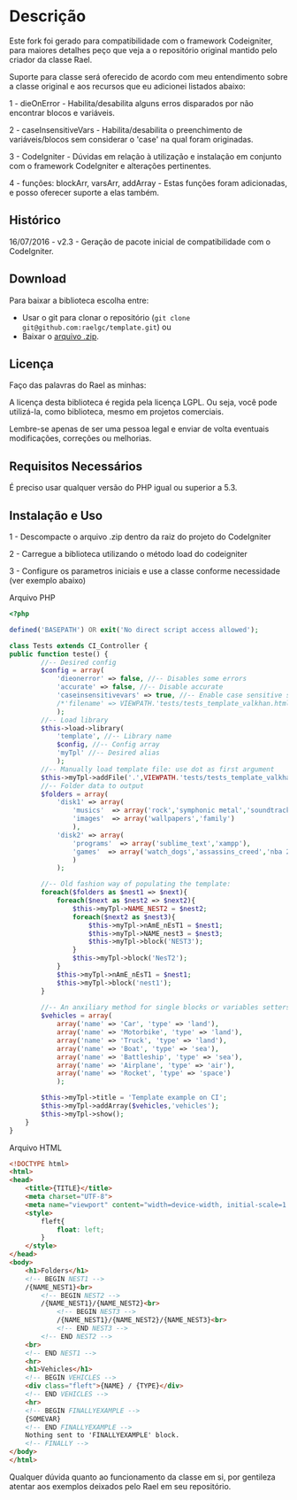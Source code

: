 Descrição 
========

Este fork foi gerado para compatibilidade com o framework Codeigniter, para maiores detalhes peço que veja a o repositório original mantido pelo criador da classe Rael.

Suporte para classe será oferecido de acordo com meu entendimento sobre a classe original e aos recursos que eu adicionei listados abaixo:

1 - dieOnError - Habilita/desabilita alguns erros disparados por não encontrar blocos e variáveis.

2 - caseInsensitiveVars - Habilita/desabilita o preenchimento de variáveis/blocos sem considerar o 'case' na qual foram originadas.

3 - CodeIgniter - Dúvidas em relação à utilização e instalação em conjunto com o framework CodeIgniter e alterações pertinentes.

4 - funções: blockArr, varsArr, addArray - Estas funções foram adicionadas, e posso oferecer suporte a elas também.

## Histórico

16/07/2016 - v2.3 - Geração de pacote inicial de compatibilidade com o CodeIgniter. 

## Download

Para baixar a biblioteca escolha entre:

- Usar o git para clonar o repositório (`git clone git@github.com:raelgc/template.git`) ou
- Baixar o [arquivo .zip](https://github.com/raelgc/template/archive/master.zip).

## Licença
Faço das palavras do Rael as minhas:

A licença desta biblioteca é regida pela licença LGPL. Ou seja, você pode utilizá-la, como biblioteca, mesmo em projetos comerciais.

Lembre-se apenas de ser uma pessoa legal e enviar de volta eventuais modificações, correções ou melhorias.


## Requisitos Necessários

É preciso usar qualquer versão do PHP igual ou superior a 5.3.


## Instalação e Uso

1 - Descompacte o arquivo .zip dentro da raiz do projeto do CodeIgniter

2 - Carregue a biblioteca utilizando o método load do codeigniter

3 - Configure os parametros iniciais e use a classe conforme necessidade (ver exemplo abaixo)

Arquivo PHP
``` php
<?php

defined('BASEPATH') OR exit('No direct script access allowed');

class Tests extends CI_Controller {
public function teste() {
        //-- Desired config
        $config = array(
            'dieonerror' => false, //-- Disables some errors
            'accurate' => false, //-- Disable accurate
            'caseinsensitivevars' => true, //-- Enable case sensitive sets of variables and blocks
            /*'filename' => VIEWPATH.'tests/tests_template_valkhan.html'*/ //-- Load file (I do not recommend using this argument as it can break script execution if file does not exist, see how to manually load file below)
            );
        //-- Load library
        $this->load->library(
            'template', //-- Library name
            $config, //-- Config array
            'myTpl' //-- Desired alias
            );
        //-- Manually load template file: use dot as first argument
        $this->myTpl->addFile('.',VIEWPATH.'tests/tests_template_valkhan.html'); 
        //-- Folder data to output 
        $folders = array(
            'disk1' => array(
                'musics'  => array('rock','symphonic metal','soundtrack'),
                'images'  => array('wallpapers','family')
                ),  
            'disk2' => array(
                'programs'  => array('sublime_text','xampp'),
                'games'  => array('watch_dogs','assassins_creed','nba 2k16')
                )
            );

        //-- Old fashion way of populating the template:
        foreach($folders as $nest1 => $next){
            foreach($next as $nest2 => $next2){
                $this->myTpl->NAME_NEST2 = $nest2;
                foreach($next2 as $nest3){
                    $this->myTpl->nAmE_nEsT1 = $nest1;
                    $this->myTpl->NAME_nest3 = $nest3;
                    $this->myTpl->block('NEST3'); 
                }
                $this->myTpl->block('NesT2'); 
            }
            $this->myTpl->nAmE_nEsT1 = $nest1;
            $this->myTpl->block('nest1'); 
        }
        
        //-- An anxiliary method for single blocks or variables setters
        $vehicles = array(
            array('name' => 'Car', 'type' => 'land'),
            array('name' => 'Motorbike', 'type' => 'land'),
            array('name' => 'Truck', 'type' => 'land'),
            array('name' => 'Boat', 'type' => 'sea'),
            array('name' => 'Battleship', 'type' => 'sea'),
            array('name' => 'Airplane', 'type' => 'air'),
            array('name' => 'Rocket', 'type' => 'space')
            );

        $this->myTpl->title = 'Template example on CI';
        $this->myTpl->addArray($vehicles,'vehicles');
        $this->myTpl->show();
    }
}
```

Arquivo HTML

``` html
<!DOCTYPE html>
<html>
<head>
    <title>{TITLE}</title>
    <meta charset="UTF-8">
    <meta name="viewport" content="width=device-width, initial-scale=1.0">
    <style>
        fleft{
            float: left;
        }
    </style>
</head>
<body>
    <h1>Folders</h1>
    <!-- BEGIN NEST1 -->
    /{NAME_NEST1}<br>
        <!-- BEGIN NEST2 -->
        /{NAME_NEST1}/{NAME_NEST2}<br>
            <!-- BEGIN NEST3 -->
            /{NAME_NEST1}/{NAME_NEST2}/{NAME_NEST3}<br>
            <!-- END NEST3 -->
        <!-- END NEST2 -->
    <br>    
    <!-- END NEST1 -->
    <hr>
    <h1>Vehicles</h1>
    <!-- BEGIN VEHICLES -->
    <div class="fleft">{NAME} / {TYPE}</div>
    <!-- END VEHICLES -->
    <hr>
    <!-- BEGIN FINALLYEXAMPLE -->
    {SOMEVAR}
    <!-- END FINALLYEXAMPLE -->
    Nothing sent to 'FINALLYEXAMPLE' block.
    <!-- FINALLY -->
</body>
</html>
```
Qualquer dúvida quanto ao funcionamento da classe em si, por gentileza atentar aos exemplos deixados pelo Rael em seu repositório.
